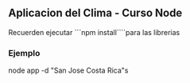 ## Aplicacion del Clima - Curso Node

Recuerden ejecutar  ```npm install````para las librerias

### Ejemplo
node app -d "San Jose Costa Rica"s